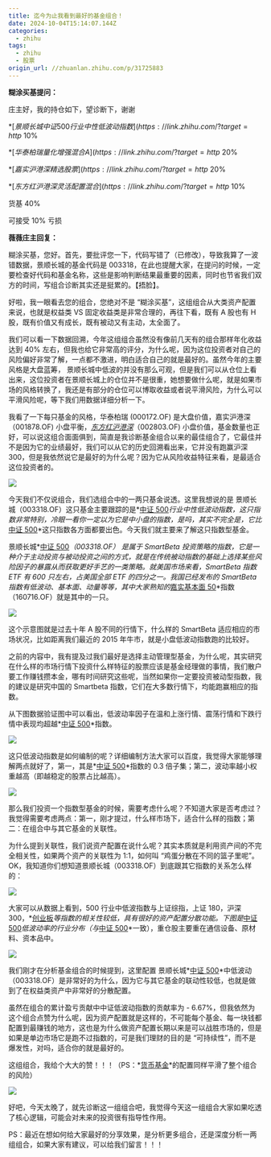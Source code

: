 ```yaml
---
title: 迄今为止我看到最好的基金组合！
date: 2024-10-04T15:14:07.144Z
categories:
  - zhihu
tags:
  - zhihu
  - 股票
origin_url: //zhuanlan.zhihu.com/p/31725883
---
```

&#x20;**糊涂买基提问：**&#x20;

庄主好，我的持仓如下，望诊断下，谢谢

$*[景顺长城中证 500 行业中性低波动指数](https://link.zhihu.com/?target=http%3A//fund.eastmoney.com/003318.html)*(003318.OF)$ 10%

$*[华泰柏瑞量化增强混合 A](https://link.zhihu.com/?target=http%3A//fund.eastmoney.com/000172.html)*(000172.OF)$ 20%

$*[嘉实沪港深精选股票](https://link.zhihu.com/?target=http%3A//fund.eastmoney.com/001878.html)*(001878.OF)$ 20%

$*[东方红沪港深灵活配置混合](https://link.zhihu.com/?target=http%3A//fund.eastmoney.com/002803.html)*(002803.OF)$ 10%

货基 40%

可接受 10% 亏损

&#x20;**薇薇庄主回复：**&#x20;

糊涂买基，您好。首先，要批评您一下，代码写错了（已修改），导致我算了一波错数据，景顺长城的基金代码是 003318，在此也提醒大家，在提问的时候，一定要检查好代码和基金名称，这些是影响判断结果最重要的因素，同时也节省我们双方的时间，写组合诊断其实还是挺累的。【捂脸】。

好啦，我一眼看去您的组合，您绝对不是 “糊涂买基”，这组组合从大类资产配置来说，也就是权益类 VS 固定收益类是非常合理的，再往下看，既有 A 股也有 H 股，既有价值又有成长，既有被动又有主动，太全面了。

我们可以看一下数据回溯，今年这组组合虽然没有像前几天有的组合那样年化收益达到 40% 左右，但我也给它非常高的评分，为什么呢，因为这位投资者对自己的风险偏好非常了解，一点都不激进，明白适合自己的就是最好的。虽然今年的主要风格是大盘蓝筹， 景顺长城中低波的并没有那么可观，但是我们可以从仓位上看出来，这位投资者在景顺长城上的仓位并不是很重，她想要做什么呢，就是如果市场的风格转换了，我还是有部分的仓位可以博取收益或者说平滑风险，为什么可以平滑风险呢，等下我们用数据详细分析一下。

我看了一下每只基金的风格，华泰柏瑞 (000172.OF) 是大盘价值，嘉实沪港深（001878.OF) 小盘平衡，*[东方红沪港深](https://link.zhihu.com/?target=http%3A//fund.eastmoney.com/002803.html)*（002803.OF) 小盘价值，基金数量也正好，可以说这组合面面俱到，简直是我诊断基金组合以来的最佳组合了，它最佳并不是因为它的业绩最好，我们可以从它的历史回溯看出来，它并没有跑赢沪深 300，但是我依然说它是最好的为什么呢？因为它从风险收益特征来看，是最适合这位投资者的。

![](https://pica.zhimg.com/v2-8d0770bc11227d58e8990547dffb35e4_b.jpg)

今天我们不仅说组合，我们选组合中的一两只基金说透。这里我想说的是 景顺长城（003318.OF）这只基金主要跟踪的是*[中证 500](https://link.zhihu.com/?target=http%3A//fund.eastmoney.com/512500.html)*行业中性低波动指数，这只指数非常特别，冷眼一看你一定以为它是中小盘的指数，是吗，其实不完全是，它比*[中证 500](https://link.zhihu.com/?target=http%3A//fund.eastmoney.com/512500.html)*这只指数各方面都要出色。今天我们就主要来了解这只指数型基金。

景顺长城*[中证 500](https://link.zhihu.com/?target=http%3A//fund.eastmoney.com/512500.html)*（003318.OF） 是属于 SmartBeta 投资策略的指数，它是一种介于主动投资与被动投资之间的方式，就是在传统被动指数的基础上选择某些风险因子的暴露从而获取更好手艺的一类策略。就美国市场来看，SmartBeta 指数 ETF 有 600 只左右，占美国全部 ETF 的四分之一。我国已经发布的 SmartBeta 指数有低波动、基本面、动量等等，其中大家熟知的*[嘉实基本面 50](https://link.zhihu.com/?target=http%3A//fund.eastmoney.com/160716.html)*指数（160716.OF）就是其中的一只。

![](https://pic1.zhimg.com/v2-0a94879d2dfec7c82e3784f2f26a0a3a_b.jpg)

这个示意图就是过去十年 A 股不同的行情下，什么样的 SmartBeta 适应相应的市场状况，比如距离我们最近的 2015 年牛市，就是小盘低波动指数跑的比较好。

之前的内容中，我有提及过我们最好是选择主动管理型基金，为什么呢，其实研究在什么样的市场行情下投资什么样特征的股票应该是基金经理做的事情，我们散户要工作赚钱攒本金，哪有时间研究这些呢，当然如果你一定要投资被动型指数，我的建议是研究中国的 Smartbeta 指数，它们在大多数行情下，均能跑赢相应的指数。

从下图数据验证图中可以看出，低波动率因子在温和上涨行情、震荡行情和下跌行情中表现均超越*[中证 500](https://link.zhihu.com/?target=http%3A//fund.eastmoney.com/512500.html)*指数。

![](https://pic4.zhimg.com/v2-b55763b68cdcba70322749817c3c1a7f_b.jpg)

这只低波动指数是如何编制的呢？详细编制方法大家可以百度，我觉得大家能够理解两点就好了，第一，其是*[中证 500](https://link.zhihu.com/?target=http%3A//fund.eastmoney.com/512500.html)*指数的 0.3 倍子集；第二，波动率越小权重越高（即越稳定的股票占比越高）。

![](https://pic3.zhimg.com/v2-438f86aa850e5e26611348717fbab9fe_b.jpg)

那么我们投资一个指数型基金的时候，需要考虑什么呢？不知道大家是否考虑过？我觉得需要考虑两点：第一，刚才提过，什么样市场下，适合什么样的指数；第二：在组合中与其它基金的关联性。

为什么提到关联性，我们说资产配置在说什么呢？其实本质就是利用资产间的不完全相关性，如果两个资产的关联性为 1:1，如何叫 “鸡蛋分散在不同的篮子里呢”。OK，我知道你们想知道景顺长城（003318.OF）到底跟其它指数的关系怎么样的：

![](https://pic3.zhimg.com/v2-4add6fdda39ea7979a833a0007fc8c9c_b.jpg)

大家可以从数据上看到，500 行业中低波指数与上证综指，上证 180，沪深 300，*[创业板](https://link.zhihu.com/?target=http%3A//fund.eastmoney.com/159915.html)*等指数的相关性较低，具有很好的资产配置分散功能。下图是*[中证 500](https://link.zhihu.com/?target=http%3A//fund.eastmoney.com/512500.html)*低波动率的行业分布（与*[中证 500](https://link.zhihu.com/?target=http%3A//fund.eastmoney.com/512500.html)*一致），重仓股主要重在通信设备、原材料、资本品中。

![](https://pic2.zhimg.com/v2-6170be9f76acc750d8ad2e86dd60b911_b.jpg)

我们刚才在分析基金组合的时候提到，这里配置 景顺长城*[中证 500](https://link.zhihu.com/?target=http%3A//fund.eastmoney.com/512500.html)*中低波动（003318.OF）是非常好的为什么，因为它与其它基金的联动性较低，也就是做到了在权益类资产中非常好的分散配置。

虽然在组合的累计盈亏贡献中中证低波动指数的贡献率为 - 6.67%，但我依然为这个组合点赞为什么呢，因为资产配置就是这样的，不可能每个基金、每一块钱都配置到最赚钱的地方，这也是为什么做资产配置长期以来是可以战胜市场的，但是如果是单边市场它是跑不过指数的，可是我们理财的目的是 “可持续性”，而不是爆发性，对吗，适合你的就是最好的。

这组组合，我给个大大的赞！！！（PS：*[货币基金](https://link.zhihu.com/?target=http%3A//fund.eastmoney.com/511620.html)*的配置同样平滑了整个组合的风险）

![](https://pica.zhimg.com/v2-ad0e3a3915df5849ccfcf6b397beb3ae_b.jpg)

好吧，今天太晚了，就先诊断这一组组合吧，我觉得今天这一组组合大家如果吃透了核心逻辑，可能会对未来的投资很有指导性作用。

PS：最近在想如何给大家最好的分享效果，是分析更多组合，还是深度分析一两组组合，如果大家有建议，可以给我们留言！！！
